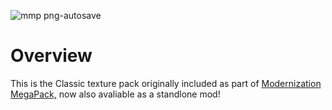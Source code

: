 ![mmp png-autosave](https://github.com/user-attachments/assets/c5fc8eae-5deb-448c-b36d-5cfb0f46c74c)

# Overview

This is the Classic texture pack originally included as part of [Modernization MegaPack,](https://github.com/wyndchyme/mc3ds-modern) now also avaliable as a standlone mod!
